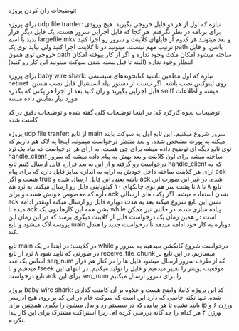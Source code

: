 توضیحات ران کردن پروژه:

برای پروژه udp file tranfer:
نیازه که اول از هر دو فایل خروجی بگیرید. هیچ ورودی برای برنامه در نظر نگرفتم.
هر کجا که فایل اجرایی سرور هست، یک فایل دیگر قرار بدید با اسم largefile.mkv و بعد میتونید هر کدوم از فایلهای کلاینت و سرور رو اجرا کنید ترتیب مهم نیست.
میتونید دو تا کلاینت اجرا کنید ولی نباید توی یک path باشن. و فایل خروجی توی همون path ساخته میشود
امکان مکث وجود نداره و اگر از کار بیوفته امکان انتظار وجود نداره (البته تا قبل بسته شدن سوکت میتونید این کار رو کنید)

برای پروژه baby wire shark:
 نیازه که اول مطمین باشید کتابخونه‌های سیستمی netinet روی لینوکس نصب باشه. اگر نیست از دستور بیلد اسنشیال قابل نصب هستن.
فایل اجرایی بگیرید و ران کنید بعد از اجرا هر پکتی که بگذره sniff میشه و اطلاعات مورد نیاز نمایش داده میشه


توضیحات نحوه کارکرد کد: در اینجا توضیحات کلی گفته شده و توضیحات دقیق در کد کامنت شده

پروژه udp file tranfer: 
از تابع main سرور شروع میکنیم. این تابع اول یه سوکت بایند میکنه به پورت مشخص شده. و بعد منتظر درخواست میمونه. اینجا یه لاک هم داریم که توی تابع دیگه ای توضیح داده میشه برای چی هست.
به ازای هر درخواست که بیاد یک ثرد handle_client ساخته میشه برای اون کلاینت و بعد بهش یه پیام داده میشه که سرور درخواست رو گرفته و از این به بعد قراره فایل ارسال کنیم
تابع handle_client که به ازای هر کلاینت ساخته داخل خودش یه ارایه به اندازه سایز فایل داره که برای پیام ack هست و اگر true باشه یعنی این فایل ارسال شده و ack شده.
در غیر این صورت این تابع ۸ تا ۸ تا پشت سر هم توی چانکهای ۱۰ کیلوبایتی فایل رو ارسال میکنه. یه ثرد هم داره که مخصوص خودش هست و برای ack شدن استفاده میشه.
اگر پکت های ارسالی ack نشن این تابع شروع میکنه بعد یه مدت دوباره فایل رو ارسال میکنه اونقدر ادامه میده تا ack بشن همه این کارها توی یک while پیاده سازی شده.
در حالتی نیز ممکن است در همین زمان یک درخواست فایل از کلاینت دیگری برسد که در این زمان این پروسه لاک میشود و تابع main دوباره به کار خود ادامه میدهد تا درخواست جدید را هندل کند.

تابع main در کلاینت: در ابتدا در یک while درخواست شروع کانکشن میدهیم به سرور و در صورتی که تایید شود ۸ ثرد از تابع receive_file_chunk میسازیم.
در این تابع بر اساس یک عدد seq_num  که از طرف سرور ارسال میشود فایل ها را در کنار هم قرار میدهیم و با fseek موقعیت پوینتر را تغییر میدهیم و فایل را تولید میکنیم. 
در انتهای این تابع درخواست ack برای این seq_num را برای سرور ارسال میکنیم

پروژه baby wire shark: کد این پروژه کاملا واضح هست و علاوه بر آن کامنت گذاری شده.
تنها نکته خاصی که دارد این است که سوکت خام در این کد بر روی هیچ ادرسی بایند نشده تا هر پیامی که در سیستم رد و بدل میشود را بگیرد.
همچنین برای ip ورژن ۶ و ورژن ۴ هر کدام را جداگانه بررسی کرده ام. زیرا استراکت مشترک برای این کار پیدا نکردم.
